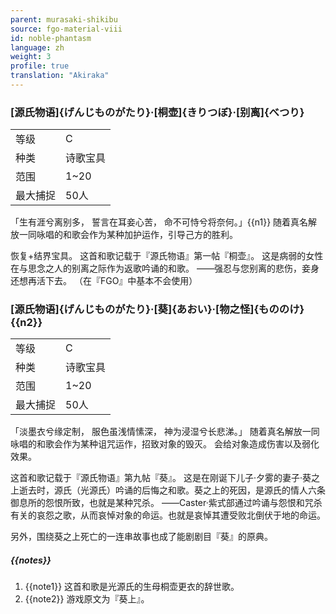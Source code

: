 ```yaml
---
parent: murasaki-shikibu
source: fgo-material-viii
id: noble-phantasm
language: zh
weight: 3
profile: true
translation: "Akiraka"
---
```


### [源氏物语]{げんじものがたり}·[桐壶]{きりつぼ}·[别离]{べつり}

<table>
  <tr><td>等级</td><td>C</td></tr>
  <tr><td>种类</td><td>诗歌宝具</td></tr>
  <tr><td>范围</td><td>1~20</td></tr>
  <tr><td>最大捕捉</td><td>50人</td></tr>
</table>

「生有涯兮离别多，
        誓言在耳妾心苦，
          命不可恃兮将奈何。」{{n1}}
随着真名解放一同咏唱的和歌会作为某种加护运作，引导己方的胜利。

恢复+结界宝具。
这首和歌记载于『源氏物语』第一帖『桐壶』。
这是病弱的女性在与思念之人的别离之际作为返歌吟诵的和歌。
——强忍与您别离的悲伤，妾身还想再活下去。
（在『FGO』中基本不会使用）

### [源氏物语]{げんじものがたり}·[葵]{あおい}·[物之怪]{もののけ}{{n2}}

<table>
  <tr><td>等级</td><td>C</td></tr>
  <tr><td>种类</td><td>诗歌宝具</td></tr>
  <tr><td>范围</td><td>1~20</td></tr>
  <tr><td>最大捕捉</td><td>50人</td></tr>
</table>

「淡墨衣兮缘定制，
        服色虽浅情愫深，
          神为浸湿兮长悲涕。」
随着真名解放一同咏唱的和歌会作为某种诅咒运作，招致对象的毁灭。
会给对象造成伤害以及弱化效果。

这首和歌记载于『源氏物语』第九帖『葵』。
这是在刚诞下儿子·夕雾的妻子·葵之上逝去时，源氏（光源氏）吟诵的后悔之和歌。葵之上的死因，是源氏的情人六条御息所的怨恨所致，也就是某种咒杀。
——Caster·紫式部通过吟诵与怨恨和咒杀有关的哀怨之歌，从而哀悼对象的命运。也就是哀悼其遭受败北倒伏于地的命运。

另外，围绕葵之上死亡的一连串故事也成了能剧剧目『葵』的原典。

##### {{notes}}

1. {{note1}} 这首和歌是光源氏的生母桐壶更衣的辞世歌。
2. {{note2}} 游戏原文为『葵上』。
